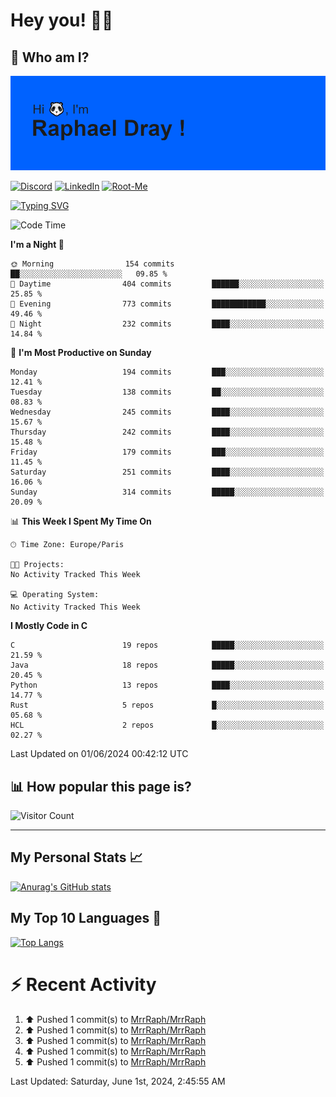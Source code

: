 # **Hey you! 👋🏼**

## **🔎 Who am I?**

<img src="https://github.com/MrrRaph/MrrRaph/blob/master/header.png?raw=true">

[![Discord](https://img.shields.io/badge/Discord-7289DA?style=for-the-badge&logo=discord&logoColor=white
)](https://discordapp.com/users/MrRaph#4214/)
[![LinkedIn](https://img.shields.io/badge/LinkedIn-0077B5?style=for-the-badge&logo=linkedin&logoColor=white)](https://www.linkedin.com/in/raphaeldray/)
[![Root-Me](https://img.shields.io/badge/dynamic/json?color=yellowgreen&label=Root-me%20Score&query=score&style=for-the-badge&url=https://raw.githubusercontent.com/MrrRaph/MrrRaph/master/root-me-stats.json&logoColor=white)](https://www.root-me.org/PandHacker)


[![Typing SVG](https://readme-typing-svg.herokuapp.com?font=glory&size=23&multiline=true&height=65&lines=CyberSecurity+Engineer+%F0%9F%92%BB;Freelance+Fullstack+Developer)](https://git.io/typing-svg)

<!--START_SECTION:waka-->
![Code Time](http://img.shields.io/badge/Code%20Time-0%20secs-blue)

**I'm a Night 🦉** 

```text
🌞 Morning                154 commits         ██░░░░░░░░░░░░░░░░░░░░░░░   09.85 % 
🌆 Daytime                404 commits         ██████░░░░░░░░░░░░░░░░░░░   25.85 % 
🌃 Evening                773 commits         ████████████░░░░░░░░░░░░░   49.46 % 
🌙 Night                  232 commits         ████░░░░░░░░░░░░░░░░░░░░░   14.84 % 
```
📅 **I'm Most Productive on Sunday** 

```text
Monday                   194 commits         ███░░░░░░░░░░░░░░░░░░░░░░   12.41 % 
Tuesday                  138 commits         ██░░░░░░░░░░░░░░░░░░░░░░░   08.83 % 
Wednesday                245 commits         ████░░░░░░░░░░░░░░░░░░░░░   15.67 % 
Thursday                 242 commits         ████░░░░░░░░░░░░░░░░░░░░░   15.48 % 
Friday                   179 commits         ███░░░░░░░░░░░░░░░░░░░░░░   11.45 % 
Saturday                 251 commits         ████░░░░░░░░░░░░░░░░░░░░░   16.06 % 
Sunday                   314 commits         █████░░░░░░░░░░░░░░░░░░░░   20.09 % 
```


📊 **This Week I Spent My Time On** 

```text
🕑︎ Time Zone: Europe/Paris

🐱‍💻 Projects: 
No Activity Tracked This Week

💻 Operating System: 
No Activity Tracked This Week
```

**I Mostly Code in C** 

```text
C                        19 repos            █████░░░░░░░░░░░░░░░░░░░░   21.59 % 
Java                     18 repos            █████░░░░░░░░░░░░░░░░░░░░   20.45 % 
Python                   13 repos            ████░░░░░░░░░░░░░░░░░░░░░   14.77 % 
Rust                     5 repos             █░░░░░░░░░░░░░░░░░░░░░░░░   05.68 % 
HCL                      2 repos             █░░░░░░░░░░░░░░░░░░░░░░░░   02.27 % 
```




 Last Updated on 01/06/2024 00:42:12 UTC
<!--END_SECTION:waka-->

## **📊 How popular this page is?**

![Visitor Count](https://profile-counter.glitch.me/MrrRaph/count.svg)

---

## **My Personal Stats 📈**

[![Anurag's GitHub stats](https://github-readme-stats.vercel.app/api?username=mrrraph&count_private=true&show_icons=true&title_color=fff&text_color=fff&bg_color=30,36d1dc,904e95)](https://github.com/anuraghazra/github-readme-stats)

## **My Top 10 Languages 📣**

[![Top Langs](https://github-readme-stats.vercel.app/api/top-langs/?username=mrrraph&langs_count=10&layout=compact&hide=html,css&hide_title=true)](https://github.com/anuraghazra/github-readme-stats)


# **⚡ Recent Activity**

<!--RECENT_ACTIVITY:start-->
1. ⬆️ Pushed 1 commit(s) to [MrrRaph/MrrRaph](https://github.com/MrrRaph/MrrRaph)<br>
2. ⬆️ Pushed 1 commit(s) to [MrrRaph/MrrRaph](https://github.com/MrrRaph/MrrRaph)<br>
3. ⬆️ Pushed 1 commit(s) to [MrrRaph/MrrRaph](https://github.com/MrrRaph/MrrRaph)<br>
4. ⬆️ Pushed 1 commit(s) to [MrrRaph/MrrRaph](https://github.com/MrrRaph/MrrRaph)<br>
5. ⬆️ Pushed 1 commit(s) to [MrrRaph/MrrRaph](https://github.com/MrrRaph/MrrRaph)<br>
<!--RECENT_ACTIVITY:end-->
<!--RECENT_ACTIVITY:last_update-->
Last Updated: Saturday, June 1st, 2024, 2:45:55 AM
<!--RECENT_ACTIVITY:last_update_end-->
